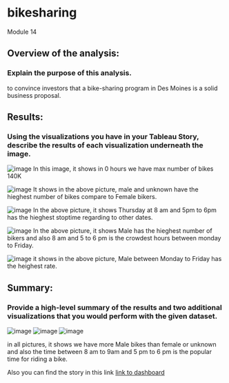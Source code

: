 # bikesharing
Module 14

## Overview of the analysis: 
### Explain the purpose of this analysis.
to convince investors that a bike-sharing program in Des Moines is a solid business proposal.

## Results: 
### Using the visualizations you have in your Tableau Story, describe the results of each visualization underneath the image.
![image](https://user-images.githubusercontent.com/100230706/170909584-5aad3dbe-b3a4-44d1-b59a-88803a9fe5b9.png)
In this image, it shows in 0 hours we have max number of bikes 140K 

![image](https://user-images.githubusercontent.com/100230706/170909915-ffffeb15-9953-45b0-8442-8d171a8c0531.png)
It shows in the above picture, male and unknown have the hieghest number of bikes compare to Female bikers.

![image](https://user-images.githubusercontent.com/100230706/170910032-82521c5d-5389-4f16-8b7a-298cfc51b9ae.png)
In the above picture, it shows Thursday at 8 am and 5pm to 6pm has the hieghest stoptime regarding to other dates.

![image](https://user-images.githubusercontent.com/100230706/170910206-f6577c88-71aa-4738-b1ef-32ee0fc9da3a.png)
In the above picture, it shows Male has the hieghest number of bikers and also 8 am and 5 to 6 pm is the crowdest hours between monday to Friday.


![image](https://user-images.githubusercontent.com/100230706/170910310-8b47d0c7-21eb-4850-bd93-d08ea4cd28d0.png)
it shows in the above picture, Male between Monday to Friday has the heighest rate. 


## Summary: 
### Provide a high-level summary of the results and two additional visualizations that you would perform with the given dataset.
![image](https://user-images.githubusercontent.com/100230706/170910482-44406562-0155-48ac-a4f5-0842ab729e3f.png)
![image](https://user-images.githubusercontent.com/100230706/170910533-a1ca7508-56d2-480f-a0fd-4b6e4c3d3761.png)
![image](https://user-images.githubusercontent.com/100230706/170910563-345e598a-fad1-4045-a8fb-e1e575ae49e8.png)


in all pictures, it shows we have more Male bikes than female or unknown and also the time between 8 am to 9am and 5 pm to 6 pm is the popular time for riding a bike. 

Also you can find the story in this link
[link to dashboard](https://public.tableau.com/app/profile/hasti.eiliat/viz/Challenge13_16538773623680/Story1?publish=yes)
